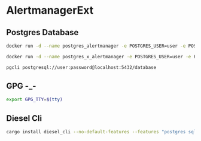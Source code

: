 # AlertmanagerExt

## Postgres Database

```bash
docker run -d --name postgres_alertmanager -e POSTGRES_USER=user -e POSTGRES_PASSWORD=password -e POSTGRES_DB=database -p 127.0.0.1:5432:5432 -v ${PWD}/postgres_data:/var/lib/postgresql/data postgres

docker run -d --name postgres_x_alertmanager -e POSTGRES_USER=user -e POSTGRES_PASSWORD=password -e POSTGRES_DB=database -p 127.0.0.1:5433:5432 -v ${PWD}/postgres_x_data:/var/lib/postgresql/data postgres
```

```bash
pgcli postgresql://user:password@localhost:5432/database
```

## GPG -_-

```bash
export GPG_TTY=$(tty)
```

## Diesel Cli

```bash
cargo install diesel_cli --no-default-features --features "postgres sqlite-bundled"
```
